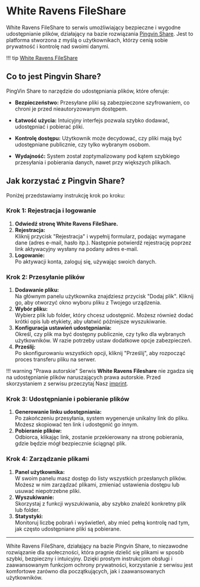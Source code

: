 # White Ravens FileShare

White Ravens FileShare to serwis umożliwiający bezpieczne i wygodne udostępnianie plików, działający na bazie rozwiązania [Pingvin Share](https://github.com/stonith404/pingvin-share). Jest to platforma stworzona z myślą o użytkownikach, którzy cenią sobie prywatność i kontrolę nad swoimi danymi.

!!! tip
    [White Ravens FileShare](https://fileshare.wrservices.link/)

## Co to jest Pingvin Share?

PingVin Share to narzędzie do udostępniania plików, które oferuje:

- **Bezpieczeństwo:** Przesyłane pliki są zabezpieczone szyfrowaniem, co chroni je przed nieautoryzowanym dostępem.
  
- **Łatwość użycia:** Intuicyjny interfejs pozwala szybko dodawać, udostępniać i pobierać pliki.
  
- **Kontrolę dostępu:** Użytkownik może decydować, czy pliki mają być udostępniane publicznie, czy tylko wybranym osobom.
  
- **Wydajność:** System został zoptymalizowany pod kątem szybkiego przesyłania i pobierania danych, nawet przy większych plikach.

## Jak korzystać z Pingvin Share?

Poniżej przedstawiamy instrukcję krok po kroku:

### Krok 1: Rejestracja i logowanie
1. **Odwiedź stronę White Ravens FileShare.**
2. **Rejestracja:**  
   Kliknij przycisk "Rejestracja" i wypełnij formularz, podając wymagane dane (adres e-mail, hasło itp.). Następnie potwierdź rejestrację poprzez link aktywacyjny wysłany na podany adres e-mail.
3. **Logowanie:**  
   Po aktywacji konta, zaloguj się, używając swoich danych.

### Krok 2: Przesyłanie plików
1. **Dodawanie pliku:**  
   Na głównym panelu użytkownika znajdziesz przycisk "Dodaj plik". Kliknij go, aby otworzyć okno wyboru pliku z Twojego urządzenia.
2. **Wybór pliku:**  
   Wybierz plik lub folder, który chcesz udostępnić. Możesz również dodać krótki opis lub etykiety, aby ułatwić późniejsze wyszukiwanie.
3. **Konfiguracja ustawień udostępniania:**  
   Określ, czy plik ma być dostępny publicznie, czy tylko dla wybranych użytkowników. W razie potrzeby ustaw dodatkowe opcje zabezpieczeń.
4. **Prześlij:**  
   Po skonfigurowaniu wszystkich opcji, kliknij "Prześlij", aby rozpocząć proces transferu pliku na serwer.

!!! warning "Prawa autorskie"
    Serwis **White Ravens Fileshare** nie zgadza się na udostępnianie plików naruszających prawa autorskie. Przed skorzystaniem z serwisu przeczytaj Nasz [imprint](https://fileshare.wrservices.link/imprint).

### Krok 3: Udostępnianie i pobieranie plików
1. **Generowanie linku udostępniania:**  
   Po zakończeniu przesyłania, system wygeneruje unikalny link do pliku. Możesz skopiować ten link i udostępnić go innym.
2. **Pobieranie plików:**  
   Odbiorca, klikając link, zostanie przekierowany na stronę pobierania, gdzie będzie mógł bezpiecznie ściągnąć plik.

### Krok 4: Zarządzanie plikami
1. **Panel użytkownika:**  
   W swoim panelu masz dostęp do listy wszystkich przesłanych plików. Możesz w nim zarządzać plikami, zmieniać ustawienia dostępu lub usuwać niepotrzebne pliki.
2. **Wyszukiwanie:**  
   Skorzystaj z funkcji wyszukiwania, aby szybko znaleźć konkretny plik lub folder.
3. **Statystyki:**  
   Monitoruj liczbę pobrań i wyświetleń, aby mieć pełną kontrolę nad tym, jak często udostępniane pliki są pobierane.

---

White Ravens FileShare, działający na bazie Pingvin Share, to niezawodne rozwiązanie dla społeczności, która pragnie dzielić się plikami w sposób szybki, bezpieczny i intuicyjny. Dzięki prostym instrukcjom obsługi i zaawansowanym funkcjom ochrony prywatności, korzystanie z serwisu jest komfortowe zarówno dla początkujących, jak i zaawansowanych użytkowników.
